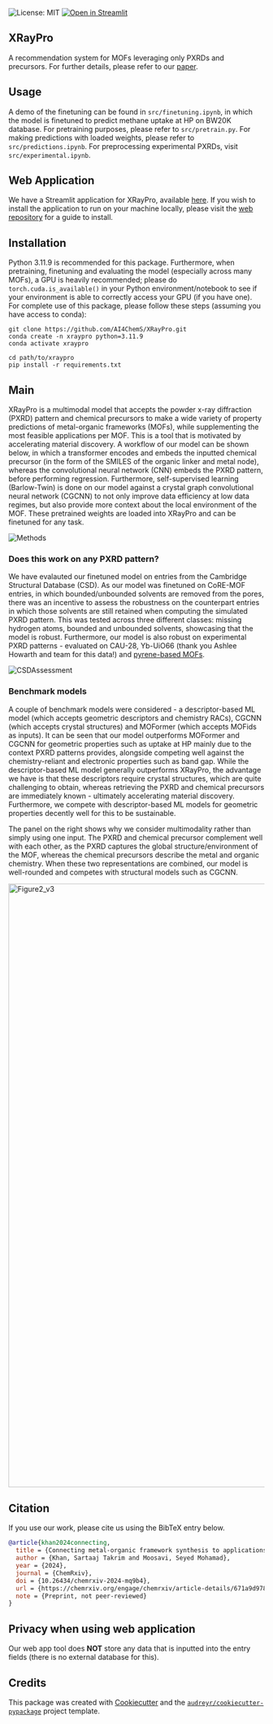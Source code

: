 ![License: MIT](https://img.shields.io/badge/License-MIT-yellow.svg)
[![Open in Streamlit](https://img.shields.io/badge/Streamlit-Open%20in%20Streamlit-brightgreen)](https://xraypro.streamlit.app/)

## XRayPro

A recommendation system for MOFs leveraging only PXRDs and precursors. For further details, please refer to our [paper](https://chemrxiv.org/engage/chemrxiv/article-details/671a9d9783f22e42140f2df6). 

## Usage
A demo of the finetuning can be found in ```src/finetuning.ipynb```, in which the model is finetuned to predict methane uptake at HP on BW20K database. For pretraining purposes, please refer to ```src/pretrain.py```. For making predictions with loaded weights, please refer to ```src/predictions.ipynb```. For preprocessing experimental PXRDs, visit ```src/experimental.ipynb```.

## Web Application
We have a Streamlit application for XRayPro, available [here](https://xraypro.streamlit.app). If you wish to install the application to run on your machine locally, please visit the [web repository](https://github.com/AI4ChemS/xraypro-web/tree/main) for a guide to install.

## Installation
Python 3.11.9 is recommended for this package. Furthermore, when pretraining, finetuning and evaluating the model (especially across many MOFs), a GPU is heavily recommended; please do ``torch.cuda.is_available()`` in your Python environment/notebook to see if your environment is able to correctly access your GPU (if you have one). For complete use of this package, please follow these steps (assuming you have access to conda):

```
git clone https://github.com/AI4ChemS/XRayPro.git
conda create -n xraypro python=3.11.9
conda activate xraypro

cd path/to/xraypro
pip install -r requirements.txt
```

## Main

XRayPro is a multimodal model that accepts the powder x-ray diffraction (PXRD) pattern and chemical precursors to make a wide variety of property predictions of metal-organic frameworks (MOFs), while supplementing the most feasible applications per MOF. This is a tool that is motivated by accelerating material discovery. A workflow of our model can be shown below, in which a transformer encodes and embeds the inputted chemical precursor (in the form of the SMILES of the organic linker and metal node), whereas the convolutional neural network (CNN) embeds the PXRD pattern, before performing regression. Furthermore, self-supervised learning (Barlow-Twin) is done on our model against a crystal graph convolutional neural network (CGCNN) to not only improve data efficiency at low data regimes, but also provide more context about the local environment of the MOF. These pretrained weights are loaded into XRayPro and can be finetuned for any task. 

![Methods](https://github.com/user-attachments/assets/72b4d3fc-74bb-4d7f-8ca3-f559f8dfdde0)

### Does this work on any PXRD pattern?

We have evalauted our finetuned model on entries from the Cambridge Structural Database (CSD). As our model was finetuned on CoRE-MOF entries, in which bounded/unbounded solvents are removed from the pores, there was an incentive to assess the robustness on the counterpart entries in which those solvents are still retained when computing the simulated PXRD pattern. This was tested across three different classes: missing hydrogen atoms, bounded and unbounded solvents, showcasing that the model is robust. Furthermore, our model is also robust on experimental PXRD patterns - evaluated on CAU-28, Yb-UiO66 (thank you Ashlee Howarth and team for this data!) and [pyrene-based MOFs](https://pubs.acs.org/doi/full/10.1021/acsami.4c05527).

![CSDAssessment](https://github.com/user-attachments/assets/2598f2f3-04bf-4c2e-b320-5ba25f7e288a)

### Benchmark models

A couple of benchmark models were considered - a descriptor-based ML model (which accepts geometric descriptors and chemistry RACs), CGCNN (which accepts crystal structures) and MOFormer (which accepts MOFids as inputs). It can be seen that our model outperforms MOFormer and CGCNN for geometric properties such as uptake at HP mainly due to the context PXRD patterns provides, alongside competing well against the chemistry-reliant and electronic properties such as band gap. While the descriptor-based ML model generally outperforms XRayPro, the advantage we have is that these descriptors require crystal structures, which are quite challenging to obtain, whereas retrieving the PXRD and chemical precursors are immediately known - ultimately accelerating material discovery. Furthermore, we compete with descriptor-based ML models for geometric properties decently well for this to be sustainable.

The panel on the right shows why we consider multimodality rather than simply using one input. The PXRD and chemical precursor complement well with each other, as the PXRD captures the global structure/environment of the MOF, whereas the chemical precursors describe the metal and organic chemistry. When these two representations are combined, our model is well-rounded and competes with structural models such as CGCNN.

<img width="1186" alt="Figure2_v3" src="https://github.com/user-attachments/assets/cda97bab-6c30-4ed7-8a1c-370f0de939dc" />


## Citation

If you use our work, please cite us using the BibTeX entry below.

```bibtex
@article{khan2024connecting,
  title = {Connecting metal-organic framework synthesis to applications with a self-supervised multimodal model},
  author = {Khan, Sartaaj Takrim and Moosavi, Seyed Mohamad},
  year = {2024},
  journal = {ChemRxiv},
  doi = {10.26434/chemrxiv-2024-mq9b4},
  url = {https://chemrxiv.org/engage/chemrxiv/article-details/671a9d9783f22e42140f2df6},
  note = {Preprint, not peer-reviewed}
}
```

## Privacy when using web application
Our web app tool does **NOT** store any data that is inputted into the entry fields (there is no external database for this).

## Credits

This package was created with [Cookiecutter](https://github.com/audreyr/cookiecutter) and the [`audreyr/cookiecutter-pypackage`](https://github.com/audreyr/cookiecutter-pypackage) project template.

